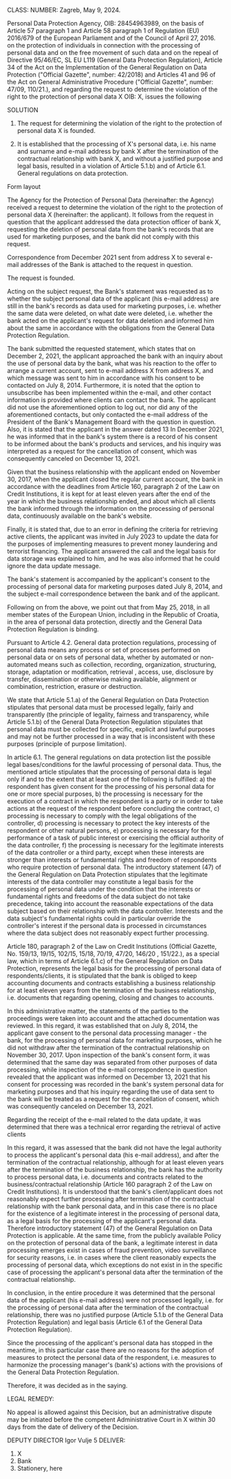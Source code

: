 CLASS:
NUMBER:
Zagreb, May 9, 2024.

Personal Data Protection Agency, OIB: 28454963989, on the basis of Article 57 paragraph 1 and Article 58 paragraph 1 of Regulation (EU) 2016/679 of the European Parliament and of the Council of April 27, 2016.
on the protection of individuals in connection with the processing of personal data and on the free movement of such data and on the repeal of Directive 95/46/EC, SL EU L119 (General Data Protection Regulation),
Article 34 of the Act on the Implementation of the General Regulation on Data Protection ("Official Gazette", number: 42/2018) and Articles 41 and 96 of the Act on General Administrative Procedure ("Official Gazette", number:
47/09, 110/21.), and regarding the request to determine the violation of the right to the protection of personal data X OIB: X, issues the following

SOLUTION

1. The request for determining the violation of the right to the protection of personal data X is founded.

2. It is established that the processing of X's personal data, i.e. his name and surname and e-mail address by bank X after the termination of the contractual relationship with bank X, and without a justified purpose and legal basis, resulted in a violation of Article 5.1.b) and of Article 6.1. General regulations on data protection.

Form layout

The Agency for the Protection of Personal Data (hereinafter: the Agency) received a request to determine the violation of the right to the protection of personal data X (hereinafter: the applicant).
It follows from the request in question that the applicant addressed the data protection officer of bank X, requesting the deletion of personal data from the bank's records that are used for marketing purposes, and the bank did not comply with this request.

Correspondence from December 2021 sent from address X to several e-mail addresses of the Bank is attached to the request in question.

The request is founded.

Acting on the subject request, the Bank's statement was requested as to whether the subject personal data of the applicant (his e-mail address) are still in the bank's records as data used for marketing purposes, i.e. whether the same data were deleted, on what date were deleted, i.e. whether the bank acted on the applicant's request for data deletion and informed him about the same in accordance with the obligations from the General Data Protection Regulation.

The bank submitted the requested statement, which states that on December 2, 2021, the applicant approached the bank with an inquiry about the use of personal data by the bank,
what was his reaction to the offer to arrange a current account, sent to e-mail address X from address X, and which message was sent to him in accordance with his consent to be contacted on July 8, 2014. Furthermore, it is noted that the option to unsubscribe has been implemented within the e-mail, and other contact information is provided where clients can contact the bank. The applicant did not use the aforementioned option to log out, nor did any of the aforementioned contacts, but only contacted the e-mail address of the President of the Bank's Management Board with the question in question. Also, it is stated that the applicant in the answer dated 13
In December 2021, he was informed that in the bank's system there is a record of his consent to be informed about the bank's products and services, and his inquiry was interpreted as a request
for the cancellation of consent, which was consequently canceled on December 13, 2021.

Given that the business relationship with the applicant ended on November 30, 2017, when the applicant closed the regular current account, the bank
in accordance with the deadlines from Article 160, paragraph 2 of the Law on Credit Institutions, it is kept for at least eleven years after the end of the year in which the business relationship ended, and about which all clients
the bank informed through the information on the processing of personal data, continuously available on the bank's website.

Finally, it is stated that, due to an error in defining the criteria for retrieving active clients, the applicant was invited in July 2023 to update the data for the purposes of implementing measures to prevent money laundering and terrorist financing. The applicant answered the call and the legal basis for data storage was explained to him, and he was also informed that he could ignore the data update message.

The bank's statement is accompanied by the applicant's consent to the processing of personal data for marketing purposes dated July 8, 2014, and the subject e-mail correspondence between the bank and
of the applicant.

Following on from the above, we point out that from May 25, 2018, in all member states of the European Union, including in the Republic of Croatia, in the area of personal data protection, directly and
the General Data Protection Regulation is binding.

Pursuant to Article 4.2. General data protection regulations, processing of personal data means any process or set of processes performed on personal data or on sets of personal data, whether by automated or non-automated means such as collection, recording, organization, structuring, storage, adaptation or modification, retrieval , access, use, disclosure by transfer, dissemination or otherwise making available, alignment or combination, restriction, erasure or destruction.

We state that Article 5.1.a) of the General Regulation on Data Protection stipulates that personal data must be processed legally, fairly and transparently (the principle of legality, fairness and
transparency, while Article 5.1.b) of the General Data Protection Regulation stipulates that personal data must be collected for specific, explicit and lawful purposes and may not be further processed in a way that is inconsistent with these purposes (principle of purpose limitation).

In article 6.1. The general regulations on data protection list the possible legal bases/conditions for the lawful processing of personal data. Thus, the mentioned article stipulates that the processing of personal data is legal only if and to the extent that at least one of the following is fulfilled: a) the respondent has given consent for the processing of his personal data for one or more special purposes, b) the processing is necessary for the execution of a contract in which the respondent is a party or in order to take actions at the request of the respondent before concluding the contract, c) processing is necessary to comply with the legal obligations of the controller, d) processing is necessary to protect the key interests of the respondent or other natural persons, e) processing is necessary for the performance of a task of public interest or
exercising the official authority of the data controller, f) the processing is necessary for the legitimate interests of the data controller or a third party, except when these interests are stronger than interests or fundamental rights and
freedom of respondents who require protection of personal data.
The introductory statement (47) of the General Regulation on Data Protection stipulates that the legitimate interests of the data controller may constitute a legal basis for the processing of personal data under the condition
that the interests or fundamental rights and freedoms of the data subject do not take precedence, taking into account the reasonable expectations of the data subject based on their relationship with the data controller. Interests and
the data subject's fundamental rights could in particular override the controller's interest if the personal data is processed in circumstances where the data subject does not reasonably expect further processing.

Article 180, paragraph 2 of the Law on Credit Institutions (Official Gazette, No. 159/13, 19/15, 102/15, 15/18, 70/19, 47/20, 146/20 , 151/22.), as a special law, which in terms of
Article 6.1.c) of the General Regulation on Data Protection, represents the legal basis for the processing of personal data of respondents/clients, it is stipulated that the bank is obliged to keep accounting documents and contracts establishing a business relationship for at least eleven years from the termination of the business relationship, i.e. documents that regarding opening, closing and changes to accounts.

In this administrative matter, the statements of the parties to the proceedings were taken into account and the attached documentation was reviewed. In this regard, it was established that on July 8, 2014, the applicant gave consent to the personal data processing manager - the bank, for the processing of personal data for marketing purposes, which he did not withdraw after the termination of the contractual relationship on November 30, 2017. Upon inspection of the bank's consent form, it was determined that the same day was separated from other purposes of data processing, while inspection of the e-mail correspondence in question revealed that the applicant was informed on December 13, 2021 that his consent for processing was recorded in the bank's system personal data for marketing purposes and that his inquiry regarding the use of data sent to the bank will be treated as a request for the cancellation of consent, which was consequently canceled on December 13, 2021.

Regarding the receipt of the e-mail related to the data update, it was determined that there was a technical error regarding the retrieval of active clients

In this regard, it was assessed that the bank did not have the legal authority to process the applicant's personal data (his e-mail address), and after the termination of the contractual relationship, although
for at least eleven years after the termination of the business relationship, the bank has the authority to process personal data, i.e. documents and contracts related to the business/contractual relationship (Article 160
paragraph 2 of the Law on Credit Institutions). It is understood that the bank's client/applicant does not reasonably expect further processing after termination of the contractual relationship with the bank
personal data, and in this case there is no place for the existence of a legitimate interest in the processing of personal data, as a legal basis for the processing of the applicant's personal data. Therefore
introductory statement (47) of the General Regulation on Data Protection is applicable. At the same time, from the publicly available Policy on the protection of personal data of the bank, a legitimate interest in data processing emerges
exist in cases of fraud prevention, video surveillance for security reasons, i.e. in cases where the client reasonably expects the processing of personal data, which exceptions do not exist in
in the specific case of processing the applicant's personal data after the termination of the contractual relationship.

In conclusion, in the entire procedure it was determined that the personal data of the applicant (his e-mail address) were not processed legally, i.e. for the processing of personal data
after the termination of the contractual relationship, there was no justified purpose (Article 5.1.b of the General Data Protection Regulation) and legal basis (Article 6.1 of the General Data Protection Regulation).

Since the processing of the applicant's personal data has stopped in the meantime, in this particular case there are no reasons for the adoption of measures to protect the personal data of the respondent, i.e. measures to harmonize the processing manager's (bank's) actions with the provisions of the General Data Protection Regulation.

Therefore, it was decided as in the saying.

LEGAL REMEDY:

No appeal is allowed against this Decision, but an administrative dispute may be initiated before the competent Administrative Court in X within 30 days from the date of delivery of the Decision.

DEPUTY DIRECTOR
Igor Vulje
5
DELIVER:
1. X
2. Bank
3. Stationery, here
